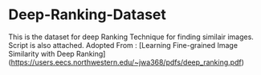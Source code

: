 # Deep-Ranking-Dataset
This is the dataset for deep Ranking Technique for finding similair images. Script is also attached.
Adopted From : [Learning Fine-grained Image Similarity with Deep Ranking] (https://users.eecs.northwestern.edu/~jwa368/pdfs/deep_ranking.pdf)
